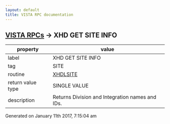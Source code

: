 ```yaml
---
layout: default
title: VISTA RPC documentation
---
```




## [VISTA RPCs](TableOfContent.md) &#8594; XHD GET SITE INFO 

 property | value 
--- | --- 
 label | XHD GET SITE INFO
 tag | SITE
 routine | [XHDLSITE](http://code.osehra.org/dox/Routine_XHDLSITE_source.html)
 return value type | SINGLE VALUE
 description | Returns Division and Integration names and IDs.




 Generated on January 11th 2017, 7:15:04 am